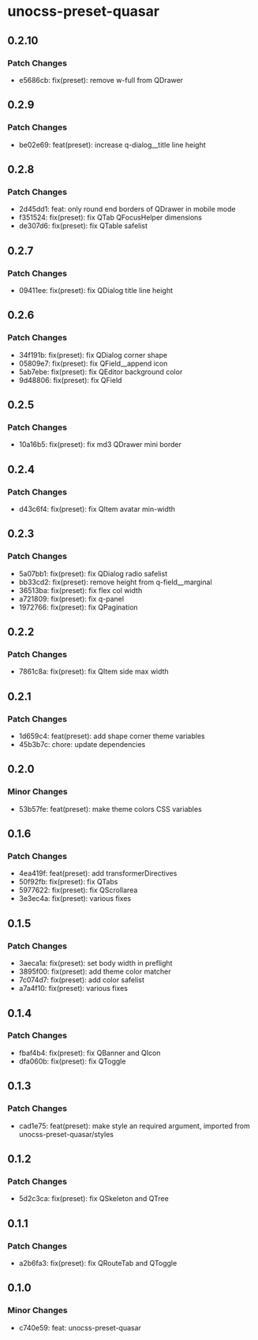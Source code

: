 # unocss-preset-quasar

## 0.2.10

### Patch Changes

- e5686cb: fix(preset): remove w-full from QDrawer

## 0.2.9

### Patch Changes

- be02e69: feat(preset): increase q-dialog\_\_title line height

## 0.2.8

### Patch Changes

- 2d45dd1: feat: only round end borders of QDrawer in mobile mode
- f351524: fix(preset): fix QTab QFocusHelper dimensions
- de307d6: fix(preset): fix QTable safelist

## 0.2.7

### Patch Changes

- 09411ee: fix(preset): fix QDialog title line height

## 0.2.6

### Patch Changes

- 34f191b: fix(preset): fix QDialog corner shape
- 05809e7: fix(preset): fix QField\_\_append icon
- 5ab7ebe: fix(preset): fix QEditor background color
- 9d48806: fix(preset): fix QField

## 0.2.5

### Patch Changes

- 10a16b5: fix(preset): fix md3 QDrawer mini border

## 0.2.4

### Patch Changes

- d43c6f4: fix(preset): fix QItem avatar min-width

## 0.2.3

### Patch Changes

- 5a07bb1: fix(preset): fix QDialog radio safelist
- bb33cd2: fix(preset): remove height from q-field\_\_marginal
- 36513ba: fix(preset): fix flex col width
- a721809: fix(preset): fix q-panel
- 1972766: fix(preset): fix QPagination

## 0.2.2

### Patch Changes

- 7861c8a: fix(preset): fix QItem side max width

## 0.2.1

### Patch Changes

- 1d659c4: feat(preset): add shape corner theme variables
- 45b3b7c: chore: update dependencies

## 0.2.0

### Minor Changes

- 53b57fe: feat(preset): make theme colors CSS variables

## 0.1.6

### Patch Changes

- 4ea419f: feat(preset): add transformerDirectives
- 50f92fb: fix(preset): fix QTabs
- 5977622: fix(preset): fix QScrollarea
- 3e3ec4a: fix(preset): various fixes

## 0.1.5

### Patch Changes

- 3aeca1a: fix(preset): set body width in preflight
- 3895f00: fix(preset): add theme color matcher
- 7c074d7: fix(preset): add color safelist
- a7a4f10: fix(preset): various fixes

## 0.1.4

### Patch Changes

- fbaf4b4: fix(preset): fix QBanner and QIcon
- dfa060b: fix(preset): fix QToggle

## 0.1.3

### Patch Changes

- cad1e75: feat(preset): make style an required argument, imported from unocss-preset-quasar/styles

## 0.1.2

### Patch Changes

- 5d2c3ca: fix(preset): fix QSkeleton and QTree

## 0.1.1

### Patch Changes

- a2b6fa3: fix(preset): fix QRouteTab and QToggle

## 0.1.0

### Minor Changes

- c740e59: feat: unocss-preset-quasar
